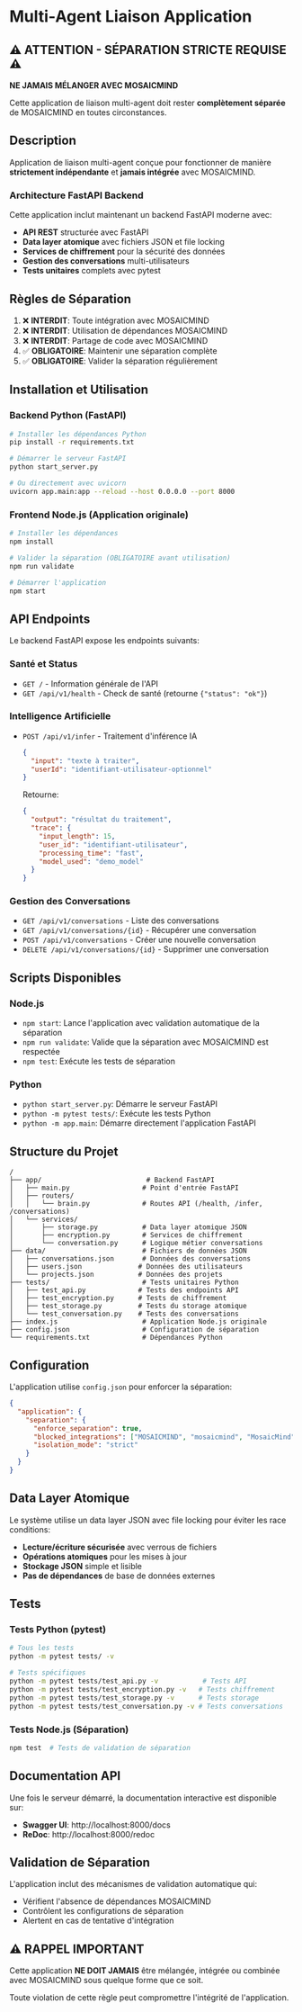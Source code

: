 # Multi-Agent Liaison Application

## ⚠️ ATTENTION - SÉPARATION STRICTE REQUISE ⚠️

**NE JAMAIS MÉLANGER AVEC MOSAICMIND**

Cette application de liaison multi-agent doit rester **complètement séparée** de MOSAICMIND en toutes circonstances.

## Description

Application de liaison multi-agent conçue pour fonctionner de manière **strictement indépendante** et **jamais intégrée** avec MOSAICMIND.

### Architecture FastAPI Backend

Cette application inclut maintenant un backend FastAPI moderne avec:

- **API REST** structurée avec FastAPI
- **Data layer atomique** avec fichiers JSON et file locking
- **Services de chiffrement** pour la sécurité des données
- **Gestion des conversations** multi-utilisateurs
- **Tests unitaires** complets avec pytest

## Règles de Séparation

1. ❌ **INTERDIT**: Toute intégration avec MOSAICMIND
2. ❌ **INTERDIT**: Utilisation de dépendances MOSAICMIND
3. ❌ **INTERDIT**: Partage de code avec MOSAICMIND
4. ✅ **OBLIGATOIRE**: Maintenir une séparation complète
5. ✅ **OBLIGATOIRE**: Valider la séparation régulièrement

## Installation et Utilisation

### Backend Python (FastAPI)

```bash
# Installer les dépendances Python
pip install -r requirements.txt

# Démarrer le serveur FastAPI
python start_server.py

# Ou directement avec uvicorn
uvicorn app.main:app --reload --host 0.0.0.0 --port 8000
```

### Frontend Node.js (Application originale)

```bash
# Installer les dépendances
npm install

# Valider la séparation (OBLIGATOIRE avant utilisation)
npm run validate

# Démarrer l'application
npm start
```

## API Endpoints

Le backend FastAPI expose les endpoints suivants:

### Santé et Status

- `GET /` - Information générale de l'API
- `GET /api/v1/health` - Check de santé (retourne `{"status": "ok"}`)

### Intelligence Artificielle

- `POST /api/v1/infer` - Traitement d'inférence IA
  ```json
  {
    "input": "texte à traiter",
    "userId": "identifiant-utilisateur-optionnel"
  }
  ```
  Retourne:
  ```json
  {
    "output": "résultat du traitement",
    "trace": {
      "input_length": 15,
      "user_id": "identifiant-utilisateur",
      "processing_time": "fast",
      "model_used": "demo_model"
    }
  }
  ```

### Gestion des Conversations

- `GET /api/v1/conversations` - Liste des conversations
- `GET /api/v1/conversations/{id}` - Récupérer une conversation
- `POST /api/v1/conversations` - Créer une nouvelle conversation
- `DELETE /api/v1/conversations/{id}` - Supprimer une conversation

## Scripts Disponibles

### Node.js
- `npm start`: Lance l'application avec validation automatique de la séparation
- `npm run validate`: Valide que la séparation avec MOSAICMIND est respectée
- `npm test`: Exécute les tests de séparation

### Python
- `python start_server.py`: Démarre le serveur FastAPI
- `python -m pytest tests/`: Exécute les tests Python
- `python -m app.main`: Démarre directement l'application FastAPI

## Structure du Projet

```
/
├── app/                          # Backend FastAPI
│   ├── main.py                  # Point d'entrée FastAPI
│   ├── routers/
│   │   └── brain.py             # Routes API (/health, /infer, /conversations)
│   └── services/
│       ├── storage.py           # Data layer atomique JSON
│       ├── encryption.py        # Services de chiffrement
│       └── conversation.py      # Logique métier conversations
├── data/                        # Fichiers de données JSON
│   ├── conversations.json       # Données des conversations
│   ├── users.json              # Données des utilisateurs
│   └── projects.json           # Données des projets
├── tests/                       # Tests unitaires Python
│   ├── test_api.py             # Tests des endpoints API
│   ├── test_encryption.py      # Tests de chiffrement
│   ├── test_storage.py         # Tests du storage atomique
│   └── test_conversation.py    # Tests des conversations
├── index.js                     # Application Node.js originale
├── config.json                  # Configuration de séparation
└── requirements.txt             # Dépendances Python
```

## Configuration

L'application utilise `config.json` pour enforcer la séparation:

```json
{
  "application": {
    "separation": {
      "enforce_separation": true,
      "blocked_integrations": ["MOSAICMIND", "mosaicmind", "MosaicMind"],
      "isolation_mode": "strict"
    }
  }
}
```

## Data Layer Atomique

Le système utilise un data layer JSON avec file locking pour éviter les race conditions:

- **Lecture/écriture sécurisée** avec verrous de fichiers
- **Opérations atomiques** pour les mises à jour
- **Stockage JSON** simple et lisible
- **Pas de dépendances** de base de données externes

## Tests

### Tests Python (pytest)

```bash
# Tous les tests
python -m pytest tests/ -v

# Tests spécifiques
python -m pytest tests/test_api.py -v           # Tests API
python -m pytest tests/test_encryption.py -v   # Tests chiffrement
python -m pytest tests/test_storage.py -v      # Tests storage
python -m pytest tests/test_conversation.py -v # Tests conversations
```

### Tests Node.js (Séparation)

```bash
npm test  # Tests de validation de séparation
```

## Documentation API

Une fois le serveur démarré, la documentation interactive est disponible sur:

- **Swagger UI**: http://localhost:8000/docs
- **ReDoc**: http://localhost:8000/redoc

## Validation de Séparation

L'application inclut des mécanismes de validation automatique qui:

- Vérifient l'absence de dépendances MOSAICMIND
- Contrôlent les configurations de séparation
- Alertent en cas de tentative d'intégration

## ⚠️ RAPPEL IMPORTANT

Cette application **NE DOIT JAMAIS** être mélangée, intégrée ou combinée avec MOSAICMIND sous quelque forme que ce soit.

Toute violation de cette règle peut compromettre l'intégrité de l'application.
